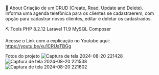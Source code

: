 📕 About
Criação de um CRUD (Create, Read, Update and Delete).
<br>
Informa uma agenda telefônica para os clientes se cadastraerem, com opção para cadastrar novos clientes, editar e deletar os cadastrados.

⛏ Tools
PHP 8.2.12
Laravel 11.9
MySQL
Composer

Acesse o Link com a explicação no Youtube aqui: https://youtu.be/xu1CRUaTBGg

Fotos do projeto 
![Captura de tela 2024-08-20 221428](https://github.com/user-attachments/assets/b2000913-a126-46b7-8887-31b7ff493978)
![Captura de tela 2024-08-20 221538](https://github.com/user-attachments/assets/b09073a0-7d63-4fa0-8be8-a9be7c6810ba)
![Captura de tela 2024-08-20 221602](https://github.com/user-attachments/assets/b66045b5-14bb-4e13-989b-875d62d42c99)
